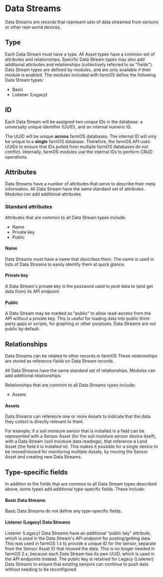 # Data Streams

Data Streams are records that represent sets of data streamed from sensors or
other real-world devices.

## Type

Each Data Stream must have a type. All Asset types have a common set of
attributes and relationships. Specific Data Stream types may also add
additional attributes and relationships (collectively referred to as "fields").
Data Stream types are defined by modules, and are only available if their
module is enabled. The modules included with farmOS define the following Data
Stream types:

- Basic
- Listener (Legacy)

## ID

Each Data Stream will be assigned two unique IDs in the database: a universally
unique identifier (UUID), and an internal numeric ID.

The UUID will be unique **across** farmOS databases. The internal ID will only
be unique to a **single** farmOS database. Therefore, the farmOS API uses UUIDs
to ensure that IDs pulled from multiple farmOS databases do not conflict.
Internally, farmOS modules use the internal IDs to perform CRUD operations.

## Attributes

Data Streams have a number of attributes that serve to describe their meta
information. All Data Stream have the same standard set of attributes. Modules
can add additional attributes.

### Standard attributes

Attributes that are common to all Data Stream types include:

- Name
- Private key
- Public

#### Name

Data Streams must have a name that describes them. The name is used in lists of
Data Streams to easily identify them at quick glance.

#### Private key

A Data Stream's private key is the password used to post data to (and get data
from) its API endpoint.

#### Public

A Data Stream may be marked as "public" to allow read-access from the API
without a private key. This is useful for loading data into public
third-party apps or scripts, for graphing or other purposes. Data Streams
are not public by default.

## Relationships

Data Streams can be related to other records in farmOS These relationships are
stored as reference fields on Data Stream records.

All Data Streams have the same standard set of relationships. Modules can add
additional relationships.

Relationships that are common to all Data Streams types include:

- Assets

#### Assets

Data Streams can reference one or more Assets to indicate that the data they
collect is directly relevant to them.

For example, if a soil moisture sensor that is installed in a field can be
represented with a Sensor Asset (for the soil moisture sensor device itself),
with a Data Stream (soil moisture data readings), that reference a Land Asset
(the field it is installed in). This makes it possible for a single device to
be moved/reused for monitoring multiple Assets, by moving the Sensor Asset
and creating new Data Streams.

## Type-specific fields

In addition to the fields that are common to all Data Stream types described
above, some types add additional type-specific fields. These include:

#### Basic Data Streams

Basic Data Streams do not define any type-specific fields.

#### Listener (Legacy) Data Streams

Listener (Legacy) Data Streams have an additional "public key" attribute,
which is used in the Data Stream's API endpoint for posting/getting data. This
was used in farmOS 1.x to provide a unique ID for the sensor, separate from the
Sensor Asset ID that housed the data. This is no longer needed in farmOS 2.x,
because each Data Stream has its own UUID, which is used in the API endpoints
instead. The public key is retained for Legacy (Listener) Data Streams to
ensure that existing sensors can continue to push data without needing to be
reconfigured.

